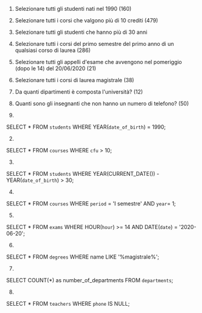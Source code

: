 1. Selezionare tutti gli studenti nati nel 1990 (160)
2. Selezionare tutti i corsi che valgono più di 10 crediti (479)
3. Selezionare tutti gli studenti che hanno più di 30 anni
4. Selezionare tutti i corsi del primo semestre del primo anno di un qualsiasi corso di laurea (286)
5. Selezionare tutti gli appelli d'esame che avvengono nel pomeriggio (dopo le 14) del 20/06/2020 (21)
6. Selezionare tutti i corsi di laurea magistrale (38)
7. Da quanti dipartimenti è composta l'università? (12)
8. Quanti sono gli insegnanti che non hanno un numero di telefono? (50)

1. 
SELECT * 
FROM `students`
WHERE YEAR(`date_of_birth`) = 1990;

2. 
SELECT * 
FROM `courses`
WHERE `cfu` > 10;

3. 
SELECT * 
FROM `students`
WHERE YEAR(CURRENT_DATE()) - YEAR(`date_of_birth`) > 30;
<!-- CURRENT_DATE() is a function to get current date. -->

4. 
SELECT * 
FROM `courses`
WHERE `period` = 'I semestre'
AND `year`= 1;

5. 
SELECT * 
FROM `exams`
WHERE HOUR(`hour`) >= 14
AND DATE(`date`) = '2020-06-20';
<!-- in this example, we haven't a DATETIME but we have a DATE and a TIME value. -->

6. 
SELECT * 
FROM `degrees`
WHERE name 
LIKE '%magistrale%';


7. 
SELECT COUNT(*) 
as number_of_departments 
FROM `departments`;

8. 
SELECT * 
FROM `teachers`
WHERE `phone`
IS NULL;



